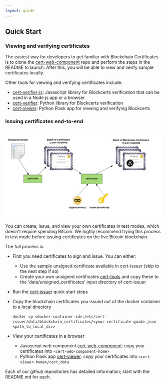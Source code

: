 ```yaml
---
layout: guide
---
```


## Quick Start

### Viewing and verifying certificates

The easiest way for developers to get familiar with Blockchain Certificates is to clone the [cert-web-component](https://github.com/blockchain-certificates/cert-web-component) repo and perform the steps in the README to launch. After this, you will be able to view and verify sample certificates locally.

Other tools for viewing and verifying certificates include:
*   [cert-verifier-js](https://github.com/blockchain-certificates/cert-verifier-js): Javascript library for Blockcerts verification that can be used in a Node.js app or a browser
*   [cert-verifier](https://github.com/blockchain-certificates/cert-verifier): Python library for Blockcerts verification
*   [cert-viewer](https://github.com/blockchain-certificates/cert-viewer): Python Flask app for viewing and verifying Blockcerts


### Issuing certificates end-to-end

![](/assets/img/pictures/issuing_process.png)

You can create, issue, and view your own certificates in test modes, which doesn't require spending Bitcoin. We highly recommend trying this process in test mode before issuing certificates on the live Bitcoin blockchain.

The full process is:

*   First you need certificates to sign and issue. You can either:
    *    Use the sample unsigned certificate available in cert-issuer (skip to the next step if so)
    *    Create your own unsigned certificates [cert-tools](https://github.com/blockchain-certificates/cert-tools) and copy these to the 'data/unsigned_certificates' input directory of cert-issuer
*   Run the [cert-issuer](https://github.com/blockchain-certificates/cert-issuer) quick start steps
*   Copy the blockchain certificates you issued out of the docker container to a local directory
    ```
    docker cp <docker-container-id>:/etc/cert-issuer/data/blockchain_certificates/<your-certificate-guid>.json <path_to_local_dir>
    ```
    
*   View your certificates in a browser
    *    Javascript web component [cert-web-component](https://github.com/blockchain-certificates/cert-web-component): copy your certificates into  `<cert-web-component-home>`
    *    Python Flask app [cert-viewer](https://github.com/blockchain-certificates/cert-viewer): copy your certificates into `<cert-viewer-home>/cert_data`


Each of our github repositories has detailed information; start with the README.md for each.
